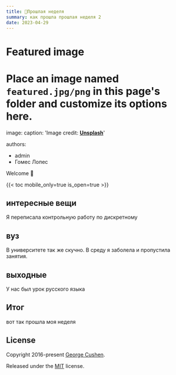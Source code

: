 ```yaml
---
title: 🎉Прошлая неделя 
summary: как прошла прошлая неделя 2
date: 2023-04-29
---
```


# Featured image
# Place an image named `featured.jpg/png` in this page's folder and customize its options here.
image:
  caption: 'Image credit: [**Unsplash**](unsplash.png)'

authors:
  - admin
  - Гомес Лопес

Welcome 👋

{{< toc mobile_only=true is_open=true >}}

## интересные вещи

Я переписала контрольную работу по дискретному 

## вуз

В университете так же скучно. В среду я заболела и пропустила занятия.

## выходные

У нас был урок русского языка

## Итог

вот так прошла моя неделя


## License

Copyright 2016-present [George Cushen](https://georgecushen.com).

Released under the [MIT](https://github.com/HugoBlox/hugo-blox-builder/blob/main/LICENSE.md) license.
